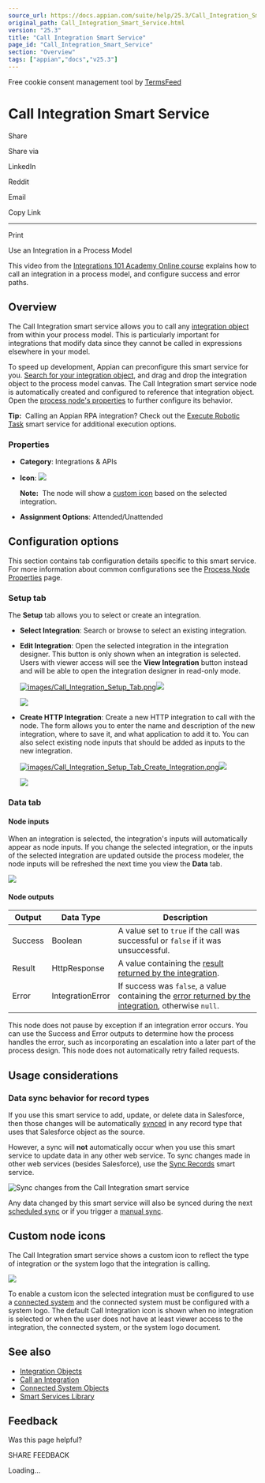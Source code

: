 ```yaml
---
source_url: https://docs.appian.com/suite/help/25.3/Call_Integration_Smart_Service.html
original_path: Call_Integration_Smart_Service.html
version: "25.3"
title: "Call Integration Smart Service"
page_id: "Call_Integration_Smart_Service"
section: "Overview"
tags: ["appian","docs","v25.3"]
---
```



Free cookie consent management tool by [TermsFeed](https://www.termsfeed.com/)

# Call Integration Smart Service

Share

Share via

LinkedIn

Reddit

Email

Copy Link

* * *

Print

Use an Integration in a Process Model

This video from the [Integrations 101 Academy Online course](https://academy.appian.com/#/online-courses/edc9b638-b053-438d-957d-e3db00012372) explains how to call an integration in a process model, and configure success and error paths.

## Overview

The Call Integration smart service allows you to call any [integration object](Integration_Object.html) from within your process model. This is particularly important for integrations that modify data since they cannot be called in expressions elsewhere in your model.

To speed up development, Appian can preconfigure this smart service for you. [Search for your integration object](process-model-object.html#search), and drag and drop the integration object to the process model canvas. The Call Integration smart service node is automatically created and configured to reference that integration object. Open the [process node's properties](Process_Node_and_Smart_Service_Properties.html) to further configure its behavior.

**Tip:**  Calling an Appian RPA integration? Check out the [Execute Robotic Task](Execute_Robotic_Task.html) smart service for additional execution options.

### Properties

-   **Category**: Integrations & APIs

-   **Icon**: ![](images/Smart_Service_Icons/Call_Integration.png)

    **Note:**  The node will show a [custom icon](#custom-node-icons) based on the selected integration.

-   **Assignment Options**: Attended/Unattended

## Configuration options

This section contains tab configuration details specific to this smart service. For more information about common configurations see the [Process Node Properties](Process_Node_and_Smart_Service_Properties.html) page.

### Setup tab

The **Setup** tab allows you to select or create an integration.

-   **Select Integration**: Search or browse to select an existing integration.
-   **Edit Integration**: Open the selected integration in the integration designer. This button is only shown when an integration is selected. Users with viewer access will see the **View Integration** button instead and will be able to open the integration designer in read-only mode.

    [![images/Call_Integration_Setup_Tab.png](images/Call_Integration_Setup_Tab.png)![](/suite/help/25.3/images/rn/zoom_magnify_center.png)](#img101)

    [![](images/Call_Integration_Setup_Tab.png)](#_)

-   **Create HTTP Integration**: Create a new HTTP integration to call with the node. The form allows you to enter the name and description of the new integration, where to save it, and what application to add it to. You can also select existing node inputs that should be added as inputs to the new integration.

    [![images/Call_Integration_Setup_Tab_Create_Integration.png](images/Call_Integration_Setup_Tab_Create_Integration.png)![](/suite/help/25.3/images/rn/zoom_magnify_center.png)](#img102)

    [![](images/Call_Integration_Setup_Tab_Create_Integration.png)](#_)

### Data tab

#### Node inputs

When an integration is selected, the integration's inputs will automatically appear as node inputs. If you change the selected integration, or the inputs of the selected integration are updated outside the process modeler, the node inputs will be refreshed the next time you view the **Data** tab.

![](images/Call_Integration_Node_Inputs_From_Integration.png)

#### Node outputs

| Output | Data Type | Description |
| --- | --- | --- |
| Success | Boolean | A value set to `true` if the call was successful or `false` if it was unsuccessful. |
| Result | HttpResponse | A value containing the [result returned by the integration](Integration_Object.html#http-result). |
| Error | IntegrationError | If success was `false`, a value containing the [error returned by the integration](Integration_Object.html#error), otherwise `null`. |

This node does not pause by exception if an integration error occurs. You can use the Success and Error outputs to determine how the process handles the error, such as incorporating an escalation into a later part of the process design. This node does not automatically retry failed requests.

## Usage considerations

### Data sync behavior for record types

If you use this smart service to add, update, or delete data in Salesforce, then those changes will be automatically [synced](about-data-sync.html) in any record type that uses that Salesforce object as the source.

However, a sync will **not** automatically occur when you use this smart service to update data in any other web service. To sync changes made in other web services (besides Salesforce), use the [Sync Records](Sync_Records_Smart_Service.html) smart service.

![Sync changes from the Call Integration smart service](images/sync-integration-changes.png)

Any data changed by this smart service will also be synced during the next [scheduled sync](records-data-sync.html#schedule-full-syncs) or if you trigger a [manual sync](records-data-sync.html#manual-full-syncs).

## Custom node icons

The Call Integration smart service shows a custom icon to reflect the type of integration or the system logo that the integration is calling.

![](images/Call_Integration_Node_Icons.png)

To enable a custom icon the selected integration must be configured to use a [connected system](Connected_System_Object.html) and the connected system must be configured with a system logo. The default Call Integration icon is shown when no integration is selected or when the user does not have at least viewer access to the integration, the connected system, or the system logo document.

## See also

-   [Integration Objects](Integration_Object.html)
-   [Call an Integration](Call_an_Integration.html)
-   [Connected System Objects](Connected_System_Object.html)
-   [Smart Services Library](Smart_Services.html)

## Feedback

Was this page helpful?

SHARE FEEDBACK

Loading...